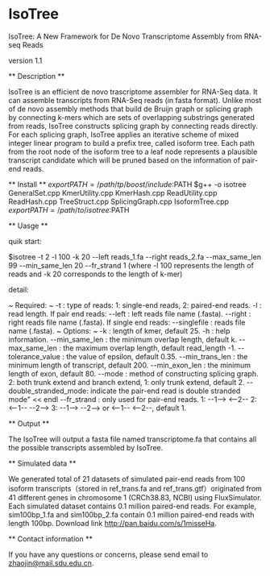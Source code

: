 # IsoTree
IsoTree: A New Framework for De Novo Transcriptome Assembly from RNA-seq Reads

version 1.1

** Description **

IsoTree is an efficient de novo trascriptome assembler for RNA-Seq data. It can assemble transcripts from RNA-Seq reads (in fasta format). Unlike most of de novo assembly methods that build de Bruijn graph or splicing graph by connecting k-mers which are sets of overlapping substrings generated from reads, IsoTree constructs splicing graph by connecting reads directly. For each splicing graph, IsoTree applies an iterative scheme of mixed integer linear program to build a prefix tree, called isoform tree. Each path from the root node of the isoform tree to a leaf node represents a plausible transcript candidate which will be pruned based on the information of pair-end reads. 

** Install ** 
$export PATH=/path/tp/boost/include:$PATH
$g++ -o isotree GeneralSet.cpp KmerUtility.cpp KmerHash.cpp ReadUtility.cpp ReadHash.cpp TreeStruct.cpp SplicingGraph.cpp IsoformTree.cpp
$export PATH=/path/to/isotree:$PATH

** Uasge **

quik start:

$isotree -t 2 -l 100 -k 20 --left reads_1.fa --right reads_2.fa --max_same_len 99 --min_same_len 20 --fr_strand 1
(where -l 100 represents the length of reads and -k 20 corresponds to the length of k-mer)

detail:

~ Required: ~ 
	 -t <int>: type of reads: 1: single-end reads,  2: paired-end reads.
	 -l <int>: read length. 
If pair end reads: 
	 --left <string>: left reads file name (.fasta). 
	 --right <string>: right reads file name (.fasta). 
If single end reads: 
	 --singlefile <string>: reads file name (.fasta).
 ~ Options: ~
	-k <int>: length of kmer, default 25. 
	-h : help information. 
	--min_same_len <int>: the minimum overlap length, default k. 
	--max_same_len <int>: the maximum overlap length, default read_length -1.
	--tolerance_value <float>: the value of epsilon, default 0.35. 
	--min_trans_len <int>: the minimum length of transcript, default 200.
	--min_exon_len <int>: the minimum length of exon, default 80.
  --mode <int>: method of constructing splicing graph. 2: both trunk extend and branch extend, 1: only trunk extend, default 2. 
  --double_stranded_mode: indicate the pair-end read is double stranded mode" << endl
	--fr_strand <int>: only used for pair-end reads. 1: --1--> <--2--  2: <--1-- --2-->  3: --1--> --2--> or <--1-- <--2--, default 1.


** Output **

The IsoTree will output a fasta file named transcriptome.fa that contains all the possible transcripts assembled by IsoTree.


** Simulated data **

We generated total of 21 datasets of simulated pair-end reads from 100 isoform transcripts（stored in ref_trans.fa and ref_trans.gtf）originated from 41 different genes in chromosome 1 (CRCh38.83, NCBI) using FluxSimulator. Each simulated dataset contains 0.1 million paired-end reads. For example, sim100bp_1.fa and sim100bp_2.fa contain 0.1 million paired-end reads with length 100bp. 
Download link http://pan.baidu.com/s/1misseHa.




** Contact information **

If you have any questions or concerns, please send email to zhaojin@mail.sdu.edu.cn.
	

